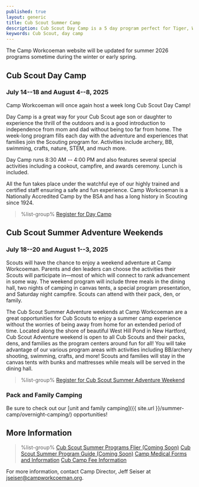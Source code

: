 ```yaml
---
published: true
layout: generic
title: Cub Scout Summer Camp
description: Cub Scout Day Camp is a 5 day program perfect for Tiger, Wolf, and Bear Scouts. Day camp has all the fun of a summer camp experience without the overnight element. Cub Scout Summer Adventure weekend is a shorter, overnight option for packs, dens, and families.
keywords: Cub Scout, day camp
---
```


<div class="alert alert-info">
The Camp Workcoeman website will be updated for summer 2026 programs sometime during the winter or early spring.
</div>

## Cub Scout Day Camp

### July 14--18 and August 4--8, 2025

Camp Workcoeman will once again host a week long Cub Scout Day Camp!

Day Camp is a great way for your Cub Scout age son or daughter to experience the thrill of the outdoors and is a good introduction to independence from mom and dad without being too far from home. The week-long program fills each day with the adventure and experiences that families join the Scouting program for.  Activities include archery, BB, swimming, crafts, nature, STEM, and much more.

Day Camp runs 8:30 AM -- 4:00 PM and also features several special activities including a cookout, campfire, and awards ceremony. Lunch is included.

All the fun takes place under the watchful eye of our highly trained and
certified staff ensuring a safe and fun experience. Camp Workcoeman is a
Nationally Accredited Camp by the BSA and has a long history in Scouting since
1924.

> %list-group%
> <a href="{{ site.url }}/cub-scouts/register/" class="list-group-item">Register for Day Camp</a>

## Cub Scout Summer Adventure Weekends

### July 18--20 and August 1--3, 2025

Scouts will have the chance to enjoy a weekend adventure at Camp Workcoeman. Parents and den leaders can choose the activities their Scouts will participate in—most of which will connect to rank advancement in some way. The weekend program will include three meals in the dining hall, two nights of camping in canvas tents, a special program presentation, and Saturday night campfire. Scouts can attend with their pack, den, or family.

The Cub Scout Summer Adventure weekends at Camp Workcoeman are a great opportunities for Cub Scouts to enjoy a summer camp experience without the worries of being away from home for an extended period of time. Located along the shore of beautiful West Hill Pond in New Hartford, Cub Scout Adventure weekend is open to all Cub Scouts and their packs, dens, and families as the program centers around fun for all! You will take advantage of our various program areas with activities including BB/archery shooting, swimming, crafts, and more! Scouts and families will stay in the canvas tents with bunks and mattresses while meals will be served in the dining hall.

> %list-group%
> <a href="{{ site.url }}/cub-scouts/register/" class="list-group-item">Register for Cub Scout Summer Adventure Weekend</a>

### Pack and Family Camping

Be sure to check out our [unit and family camping]({{ site.url }}/summer-camp/overnight-camping/) opportunities!

## More Information

> %list-group%
> <a href="{{ site.url }}/#" class="list-group-item">Cub Scout Summer Programs Flier (Coming Soon)</a>
> <a href="{{ site.url }}/#" class="list-group-item">Cub Scout Summer Program Guide (Coming Soon)</a>
> <a href="{{ site.url }}/summer-camp/forms/medical-form-info/" class="list-group-item">Camp Medical Forms and Information</a>
> <a href="{{ site.url }}/cub-scouts/fees/" class="list-group-item">Cub Camp Fee Information</a>

For more information, contact Camp Director, Jeff Seiser at
[jseiser@campworkcoeman.org](mailto:jseiser@campworkcoeman.org).
